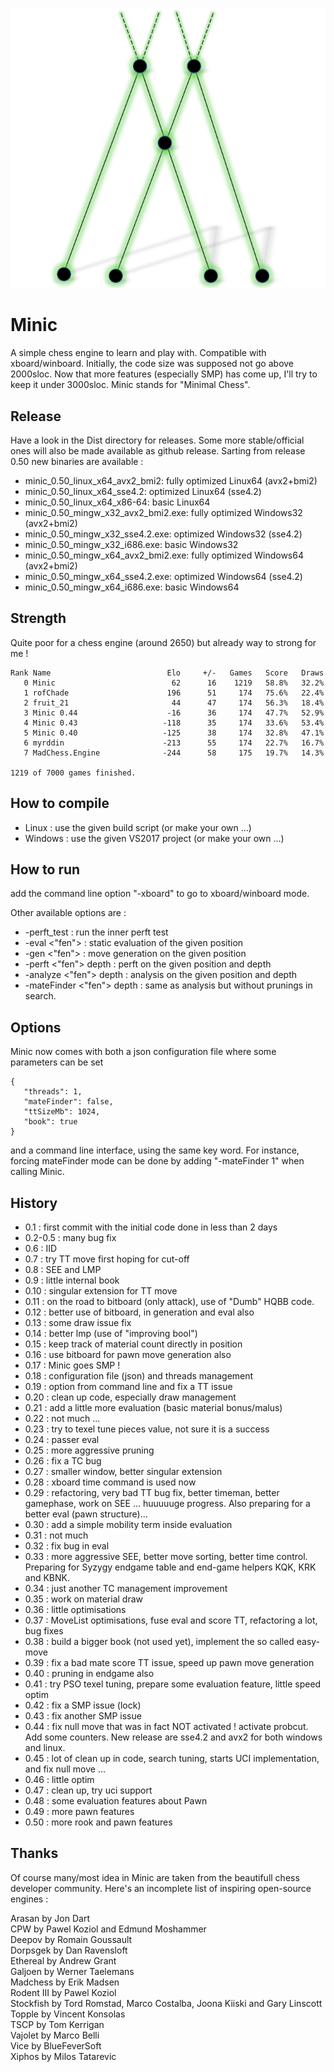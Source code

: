 ![Logo](https://raw.githubusercontent.com/tryingsomestuff/Minic/master/logo.png)

# Minic
A simple chess engine to learn and play with.
Compatible with xboard/winboard.
Initially, the code size was supposed not go above 2000sloc.
Now that more features (especially SMP) has come up, I'll try to keep it under 3000sloc.
Minic stands for "Minimal Chess".

## Release

Have a look in the Dist directory for releases. Some more stable/official ones will also be made available as github release.
Sarting from release 0.50 new binaries are available :

* minic_0.50_linux_x64_avx2_bmi2: fully optimized Linux64 (avx2+bmi2)   
* minic_0.50_linux_x64_sse4.2: optimized Linux64 (sse4.2)  
* minic_0.50_linux_x64_x86-64: basic Linux64  
* minic_0.50_mingw_x32_avx2_bmi2.exe: fully optimized Windows32 (avx2+bmi2)  
* minic_0.50_mingw_x32_sse4.2.exe: optimized Windows32 (sse4.2)  
* minic_0.50_mingw_x32_i686.exe: basic Windows32  
* minic_0.50_mingw_x64_avx2_bmi2.exe: fully optimized Windows64 (avx2+bmi2)  
* minic_0.50_mingw_x64_sse4.2.exe: optimized Windows64 (sse4.2)  
* minic_0.50_mingw_x64_i686.exe: basic Windows64   
   
## Strength
Quite poor for a chess engine (around 2650) but already way to strong for me !

```
Rank Name                          Elo     +/-   Games   Score   Draws
   0 Minic                          62      16    1219   58.8%   32.2%
   1 rofChade                      196      51     174   75.6%   22.4%
   2 fruit_21                       44      47     174   56.3%   18.4%
   3 Minic 0.44                    -16      36     174   47.7%   52.9%
   4 Minic 0.43                   -118      35     174   33.6%   53.4%
   5 Minic 0.40                   -125      38     174   32.8%   47.1%
   6 myrddin                      -213      55     174   22.7%   16.7%
   7 MadChess.Engine              -244      58     175   19.7%   14.3%

1219 of 7000 games finished.                   
```

## How to compile
* Linux : use the given build script (or make your own ...)
* Windows : use the given VS2017 project (or make your own ...)

## How to run
add the command line option "-xboard" to go to xboard/winboard mode.

Other available options are :
* -perft_test : run the inner perft test
* -eval <"fen"> : static evaluation of the given position
* -gen <"fen"> : move generation on the given position
* -perft <"fen"> depth : perft on the given position and depth
* -analyze <"fen"> depth : analysis on the given position and depth
* -mateFinder <"fen"> depth : same as analysis but without prunings in search.

## Options

Minic now comes with both a json configuration file where some parameters can be set
```
{
   "threads": 1,
   "mateFinder": false,
   "ttSizeMb": 1024,
   "book": true
}
```
and a command line interface, using the same key word. For instance, forcing mateFinder mode can be done by adding "-mateFinder 1" when calling Minic.

## History

* 0.1 : first commit with the initial code done in less than 2 days
* 0.2-0.5 : many bug fix
* 0.6 : IID
* 0.7 : try TT move first hoping for cut-off
* 0.8 : SEE and LMP
* 0.9 : little internal book
* 0.10 : singular extension for TT move
* 0.11 : on the road to bitboard (only attack), use of "Dumb" HQBB code.
* 0.12 : better use of bitboard, in generation and eval also
* 0.13 : some draw issue fix
* 0.14 : better lmp (use of "improving bool")
* 0.15 : keep track of material count directly in position
* 0.16 : use bitboard for pawn move generation also
* 0.17 : Minic goes SMP ! 
* 0.18 : configuration file (json) and threads management
* 0.19 : option from command line and fix a TT issue  
* 0.20 : clean up code, especially draw management  
* 0.21 : add a little more evaluation (basic material bonus/malus)
* 0.22 : not much ...
* 0.23 : try to texel tune pieces value, not sure it is a success 
* 0.24 : passer eval
* 0.25 : more aggressive pruning
* 0.26 : fix a TC bug
* 0.27 : smaller window, better singular extension
* 0.28 : xboard time command is used now
* 0.29 : refactoring, very bad TT bug fix, better timeman, better gamephase, work on SEE ... huuuuuge progress. Also preparing for a better eval (pawn structure)...
* 0.30 : add a simple mobility term inside evaluation
* 0.31 : not much
* 0.32 : fix bug in eval
* 0.33 : more aggressive SEE, better move sorting, better time control. Preparing for Syzygy endgame table and end-game helpers KQK, KRK and KBNK.
* 0.34 : just another TC management improvement
* 0.35 : work on material draw
* 0.36 : little optimisations
* 0.37 : MoveList optimisations, fuse eval and score TT, refactoring a lot, bug fixes
* 0.38 : build a bigger book (not used yet), implement the so called easy-move
* 0.39 : fix a bad mate score TT issue, speed up pawn move generation
* 0.40 : pruning in endgame also
* 0.41 : try PSO texel tuning, prepare some evaluation feature, little speed optim
* 0.42 : fix a SMP issue (lock)
* 0.43 : fix another SMP issue
* 0.44 : fix null move that was in fact NOT activated ! activate probcut. Add some counters. New release are sse4.2 and avx2 for both windows and linux.
* 0.45 : lot of clean up in code, search tuning, starts UCI implementation, and fix null move ...
* 0.46 : little optim
* 0.47 : clean up, try uci support 
* 0.48 : some evaluation features about Pawn
* 0.49 : more pawn features
* 0.50 : more rook and pawn features 

## Thanks

Of course many/most idea in Minic are taken from the beautifull chess developer community.
Here's an incomplete list of inspiring open-source engines :

Arasan by Jon Dart  
CPW by Pawel Koziol and Edmund Moshammer  
Deepov by Romain Goussault  
Dorpsgek by Dan Ravensloft  
Ethereal by Andrew Grant  
Galjoen by Werner Taelemans  
Madchess by Erik Madsen  
Rodent III by Pawel Koziol  
Stockfish by Tord Romstad, Marco Costalba, Joona Kiiski and Gary Linscott  
Topple by Vincent Konsolas  
TSCP by Tom Kerrigan  
Vajolet by Marco Belli  
Vice by BlueFeverSoft  
Xiphos by Milos Tatarevic  
